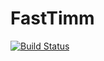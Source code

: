 # FastTimm

[![Build Status](https://github.com/lorenzoh/FastTimm.jl/actions/workflows/CI.yml/badge.svg?branch=main)](https://github.com/lorenzoh/FastTimm.jl/actions/workflows/CI.yml?query=branch%3Amain)

